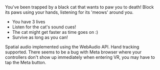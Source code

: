 You've been trapped by a black cat that wants to paw you to death! Block its paws using your hands, listening for its 'meows' around you.

- You have 3 lives
- Listen for the cat's sound cues!
- The cat might get faster as time goes on :)
- Survive as long as you can!

Spatial audio implemented using the WebAudio API. Hand tracking supported. There seems to be a bug with Meta browser where your controllers don't show up immediately when entering VR, you may have to tap the Meta button.
